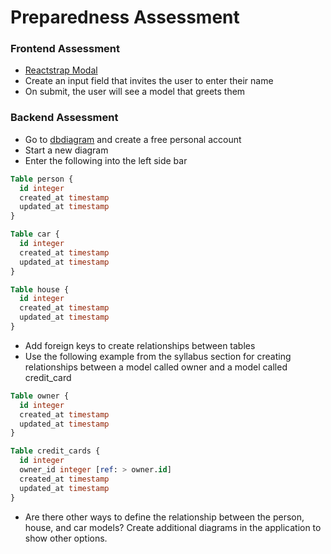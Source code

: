 # Preparedness Assessment

### Frontend Assessment

- [Reactstrap Modal](https://reactstrap.github.io/?path=/docs/components-modal--modal)
- Create an input field that invites the user to enter their name
- On submit, the user will see a model that greets them

### Backend Assessment

- Go to [dbdiagram](https://dbdiagram.io/) and create a free personal account
- Start a new diagram
- Enter the following into the left side bar

```sql
Table person {
  id integer
  created_at timestamp
  updated_at timestamp
}

Table car {
  id integer
  created_at timestamp
  updated_at timestamp
}

Table house {
  id integer
  created_at timestamp
  updated_at timestamp
}
```

- Add foreign keys to create relationships between tables
- Use the following example from the syllabus section for creating relationships between a model called owner and a model called credit_card

```sql
Table owner {
  id integer
  created_at timestamp
  updated_at timestamp
}

Table credit_cards {
  id integer
  owner_id integer [ref: > owner.id]
  created_at timestamp
  updated_at timestamp
}
```

- Are there other ways to define the relationship between the person, house, and car models? Create additional diagrams in the application to show other options.
